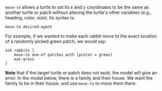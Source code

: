 `move-to` allows a turtle to set its x and y coordinates to be the same as another turtle or patch without altering the turtle's other variables (e.g., heading, color, size). Its syntax is:



 ```move-to desired-agent ```



For example, if we wanted to make each rabbit move to the exact location of a randomly picked green patch, we would say:

```
ask rabbits [
	move-to one-of patches with [pcolor = green]
	eat-grass
]
```
 **Note** that if the target turtle or patch does not exist, the model will give an error. In the model below, there is a family and their house. We want the family to be in their house, and use `move-to` to move them there.

